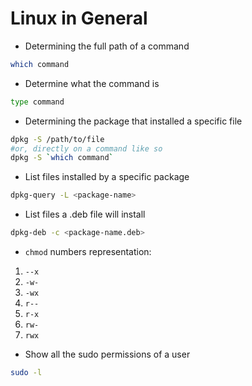 # Linux in General 

- Determining the full path of a command

```bash
which command
```
- Determine what the command is

```bash
type command
```

- Determining the package that installed a specific file

```bash
dpkg -S /path/to/file
#or, directly on a command like so
dpkg -S `which command`
```

- List files installed by a specific package

```bash
dpkg-query -L <package-name>
```

- List files a .deb file will install

```bash
dpkg-deb -c <package-name.deb>
```

- `chmod` numbers representation:

1. `--x`
2. `-w-`
3. `-wx`
4. `r--`
5. `r-x`
6. `rw-`
7. `rwx`

- Show all the sudo permissions of a user

```bash
sudo -l
```
